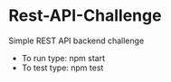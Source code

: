 # Rest-API-Challenge
Simple REST API backend challenge
- To run type: npm start
- To test type: npm test

